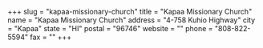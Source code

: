 +++
slug = "kapaa-missionary-church"
title = "Kapaa Missionary Church"
name = "Kapaa Missionary Church"
address = "4-758 Kuhio Highway"
city = "Kapaa"
state = "HI"
postal = "96746"
website = ""
phone = "808-822-5594"
fax = ""
+++
